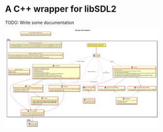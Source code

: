# A C++ wrapper for libSDL2

TODO: Write some documentation

![class diagram](sdl_cpp-class-diagram.png)